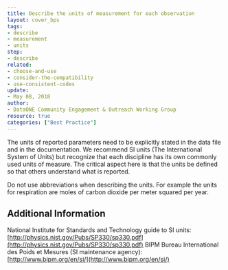 ```yaml
---
title: Describe the units of measurement for each observation
layout: cover_bps
tags:
- describe
- measurement
- units
step:
- describe
related:
- choose-and-use
- consider-the-compatibility
- use-consistent-codes
update:
- May 08, 2018
author:
- DataONE Community Engagement & Outreach Working Group
resource: true
categories: ["Best Practice"]
---
```



The units of reported parameters need to be explicitly stated in the data file and in the documentation. We recommend SI units (The International System of Units) but recognize that each discipline has its own commonly used units of measure. The critical aspect here is that the units be defined so that others understand what is reported.

Do not use abbreviations when describing the units. For example the units for respiration are moles of carbon dioxide per meter squared per year.

## Additional Information

National Institute for Standards and Technology guide to SI units: [http://physics.nist.gov/Pubs/SP330/sp330.pdf](http://physics.nist.gov/Pubs/SP330/sp330.pdf)
BIPM Bureau International des Poids et Mesures (SI maintenance agency): [http://www.bipm.org/en/si/](http://www.bipm.org/en/si/)
